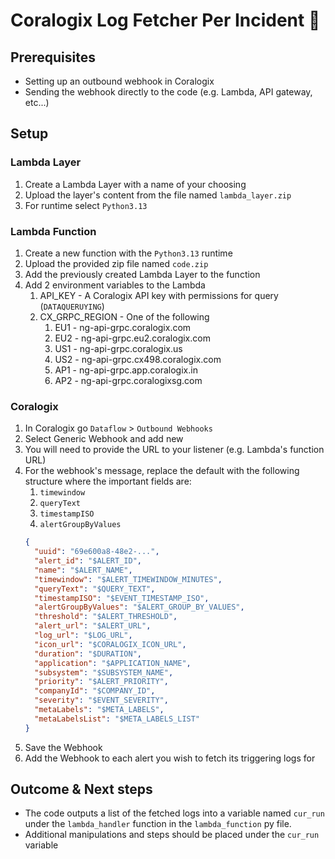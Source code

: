 # Coralogix Log Fetcher Per Incident 🚨

## Prerequisites 
* Setting up an outbound webhook in Coralogix
* Sending the webhook directly to the code (e.g. Lambda, API gateway, etc...)

## Setup
### Lambda Layer
1. Create a Lambda Layer with a name of your choosing
2. Upload the layer's content from the file named `lambda_layer.zip`
3. For runtime select `Python3.13`

### Lambda Function
1. Create a new function with the `Python3.13` runtime
2. Upload the provided zip file named `code.zip`
3. Add the previously created Lambda Layer to the function
4. Add 2 environment variables to the Lambda
   1. API_KEY - A Coralogix API key with permissions for query (`DATAQUERUYING`)
   2. CX_GRPC_REGION - One of the following
      1. EU1 - ng-api-grpc.coralogix.com
      2. EU2 - ng-api-grpc.eu2.coralogix.com
      3. US1 - ng-api-grpc.coralogix.us
      4. US2 - ng-api-grpc.cx498.coralogix.com
      5. AP1 - ng-api-grpc.app.coralogix.in
      6. AP2 - ng-api-grpc.coralogixsg.com

### Coralogix
1. In Coralogix go `Dataflow` > `Outbound Webhooks`
2. Select Generic Webhook and add new
3. You will need to provide the URL to your listener (e.g. Lambda's function URL)
4. For the webhook's message, replace the default with the following structure where the important fields are:
   1. `timewindow`
   2. `queryText`
   3. `timestampISO`
   4. `alertGroupByValues`
    ```json
    {
      "uuid": "69e600a8-48e2-...",
      "alert_id": "$ALERT_ID",
      "name": "$ALERT_NAME",
      "timewindow": "$ALERT_TIMEWINDOW_MINUTES",
      "queryText": "$QUERY_TEXT",
      "timestampISO": "$EVENT_TIMESTAMP_ISO",
      "alertGroupByValues": "$ALERT_GROUP_BY_VALUES",
      "threshold": "$ALERT_THRESHOLD",
      "alert_url": "$ALERT_URL",
      "log_url": "$LOG_URL",
      "icon_url": "$CORALOGIX_ICON_URL",
      "duration": "$DURATION",
      "application": "$APPLICATION_NAME",
      "subsystem": "$SUBSYSTEM_NAME",
      "priority": "$ALERT_PRIORITY",
      "companyId": "$COMPANY_ID",
      "severity": "$EVENT_SEVERITY",
      "metaLabels": "$META_LABELS",
      "metaLabelsList": "$META_LABELS_LIST"
    }
    ```
5. Save the Webhook
6. Add the Webhook to each alert you wish to fetch its triggering logs for

## Outcome & Next steps
* The code outputs a list of the fetched logs into a variable named `cur_run` under the `lambda_handler` function in the `lambda_function` py file.
* Additional manipulations and steps should be placed under the `cur_run` variable